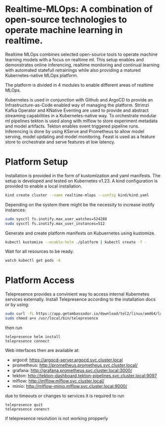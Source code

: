 # Realtime-MLOps: A combination of open-source technologies to operate machine learning in realtime.

Realtime MLOps combines selected open-source tools to operate machine learning models with a focus on realtime ml.
This setup enables and demonstrates online inferencing, realtime monitoring and continual learning with automated statefull retrainings while also providing a matured Kubernetes-native MLOps platform. 

The platform is divided in 4 modules to enable different areas of realtime MLOps. 

Kubernetes is used in conjunction with Github and ArgoCD to provide an Infrastructure-as-Code enabled way of managing the platform.
Strimzi Kafka Operator and KNative Eventing are used to provide and abstract streaming capabilities in a Kubernetes-native way.
To orchestrate modular ml pipelines tekton is used along with mlflow to store experiment metadata and model artifacts. Tekton enables event triggered pipeline runs.
Inferencing is done by using KServe and Prometheus to allow model serving, model updating and model monitoring. 
Feast is used as a feature store to orchestrate and serve features at low latency. 

# Platform Setup
Installation is provided in the form of kustomization and yaml manifests. The setup is developed and tested on Kubernetes v1.23.
A kind configuration is provided to enable a local installation. 
```bash
kind create cluster --name realtime-mlops --config kind/kind.yaml
```
Depending on the system there might be the necessity to increase inotify instances:
```bash
sudo sysctl fs.inotify.max_user_watches=524288
sudo sysctl fs.inotify.max_user_instances=512
```

Generate and create platform manifests on Kubuernetes using kustomize.
```bash
kubectl kustomize --enable-helm ./platform | kubectl create -f -
```
Wait for all resources to be ready.
```bash
watch kubectl get pods -A
```

# Platform Access
Telepresence provides a convinient way to access internal Kubernetes services externally. Install Telepresence according to the installation docs or by using:
```bash
sudo curl -fL https://app.getambassador.io/download/tel2/linux/amd64/latest/telepresence -o /usr/local/bin/telepresence
sudo chmod a+x /usr/local/bin/telepresence
```
then run
```
telepresence helm install
telepresence connect
```

Web interfaces then are available at:
- argocd: https://argocd-server.argocd.svc.cluster.local
- prometheus: http://prometheus.prometheus.svc.cluster.local/
- grafana: http://grafana.prometheus.svc.cluster.local:3000/
- tekton: http://tekton-dashboard.tekton-pipelines.svc.cluster.local:9097
- mlflow: http://mlflow.mlflow.svc.cluster.local/
- minio: http://mlflow-minio.mlflow.svc.cluster.local:9000/

due to timeouts or changes to services it is required to run
```
telepresence quit
telepresence conenct
```
if telepresence resolution is not working propperly
